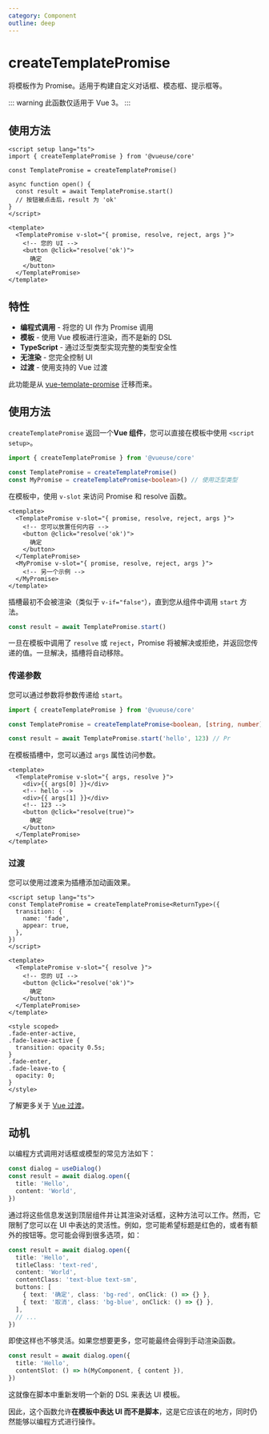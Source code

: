 ```yaml
---
category: Component
outline: deep
---
```


# createTemplatePromise

将模板作为 Promise。适用于构建自定义对话框、模态框、提示框等。

::: warning
此函数仅适用于 Vue 3。
:::

## 使用方法

```vue
<script setup lang="ts">
import { createTemplatePromise } from '@vueuse/core'

const TemplatePromise = createTemplatePromise()

async function open() {
  const result = await TemplatePromise.start()
  // 按钮被点击后，result 为 'ok'
}
</script>

<template>
  <TemplatePromise v-slot="{ promise, resolve, reject, args }">
    <!-- 您的 UI -->
    <button @click="resolve('ok')">
      确定
    </button>
  </TemplatePromise>
</template>
```

## 特性

- **编程式调用** - 将您的 UI 作为 Promise 调用
- **模板** - 使用 Vue 模板进行渲染，而不是新的 DSL
- **TypeScript** - 通过泛型类型实现完整的类型安全性
- **无渲染** - 您完全控制 UI
- **过渡** - 使用支持的 Vue 过渡

此功能是从 [vue-template-promise](https://github.com/antfu/vue-template-promise) 迁移而来。

## 使用方法

`createTemplatePromise` 返回一个**Vue 组件**，您可以直接在模板中使用 `<script setup>`。

```ts
import { createTemplatePromise } from '@vueuse/core'

const TemplatePromise = createTemplatePromise()
const MyPromise = createTemplatePromise<boolean>() // 使用泛型类型
```

在模板中，使用 `v-slot` 来访问 Promise 和 resolve 函数。

```vue
<template>
  <TemplatePromise v-slot="{ promise, resolve, reject, args }">
    <!-- 您可以放置任何内容 -->
    <button @click="resolve('ok')">
      确定
    </button>
  </TemplatePromise>
  <MyPromise v-slot="{ promise, resolve, reject, args }">
    <!-- 另一个示例 -->
  </MyPromise>
</template>
```

插槽最初不会被渲染（类似于 `v-if="false"`），直到您从组件中调用 `start` 方法。

```ts
const result = await TemplatePromise.start()
```

一旦在模板中调用了 `resolve` 或 `reject`，Promise 将被解决或拒绝，并返回您传递的值。一旦解决，插槽将自动移除。

### 传递参数

您可以通过参数将参数传递给 `start`。

```ts
import { createTemplatePromise } from '@vueuse/core'

const TemplatePromise = createTemplatePromise<boolean, [string, number]>()
```

```ts
const result = await TemplatePromise.start('hello', 123) // Pr
```

在模板插槽中，您可以通过 `args` 属性访问参数。

```vue
<template>
  <TemplatePromise v-slot="{ args, resolve }">
    <div>{{ args[0] }}</div>
    <!-- hello -->
    <div>{{ args[1] }}</div>
    <!-- 123 -->
    <button @click="resolve(true)">
      确定
    </button>
  </TemplatePromise>
</template>
```

### 过渡

您可以使用过渡来为插槽添加动画效果。

```vue
<script setup lang="ts">
const TemplatePromise = createTemplatePromise<ReturnType>({
  transition: {
    name: 'fade',
    appear: true,
  },
})
</script>

<template>
  <TemplatePromise v-slot="{ resolve }">
    <!-- 您的 UI -->
    <button @click="resolve('ok')">
      确定
    </button>
  </TemplatePromise>
</template>

<style scoped>
.fade-enter-active,
.fade-leave-active {
  transition: opacity 0.5s;
}
.fade-enter,
.fade-leave-to {
  opacity: 0;
}
</style>
```

了解更多关于 [Vue 过渡](https://vuejs.org/guide/built-ins/transition.html)。

## 动机

以编程方式调用对话框或模型的常见方法如下：

```ts
const dialog = useDialog()
const result = await dialog.open({
  title: 'Hello',
  content: 'World',
})
```

通过将这些信息发送到顶层组件并让其渲染对话框，这种方法可以工作。然而，它限制了您可以在 UI 中表达的灵活性。例如，您可能希望标题是红色的，或者有额外的按钮等。您可能会得到很多选项，如：

```ts
const result = await dialog.open({
  title: 'Hello',
  titleClass: 'text-red',
  content: 'World',
  contentClass: 'text-blue text-sm',
  buttons: [
    { text: '确定', class: 'bg-red', onClick: () => {} },
    { text: '取消', class: 'bg-blue', onClick: () => {} },
  ],
  // ...
})
```

即使这样也不够灵活。如果您想要更多，您可能最终会得到手动渲染函数。

```ts
const result = await dialog.open({
  title: 'Hello',
  contentSlot: () => h(MyComponent, { content }),
})
```

这就像在脚本中重新发明一个新的 DSL 来表达 UI 模板。

因此，这个函数允许**在模板中表达 UI 而不是脚本**，这是它应该在的地方，同时仍然能够以编程方式进行操作。
